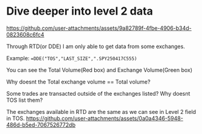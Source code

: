 # Dive deeper into level 2 data

https://github.com/user-attachments/assets/9a82789f-4fbe-4906-b34d-0823608c6fc4

Through RTD(or DDE) I am only able to get data from some exchanges.

Example:
```=DDE("TOS","LAST_SIZE",".SPY250417C555)```

You can see the Total Volume(Red box) and Exchange Volume(Green box)

Why doesnt the Total exchange volume == Total volume?

Some trades are transacted outside of the exchanges listed? Why doesnt TOS list them?

The exchanges available in RTD are the same as we can see in Level 2 field in TOS.
https://github.com/user-attachments/assets/0a0a4346-5948-486d-b5ed-7067526772db


